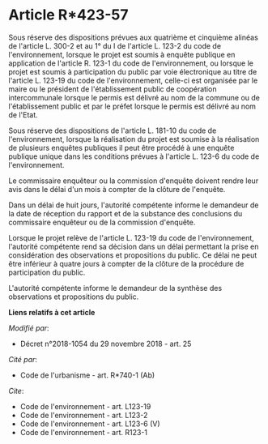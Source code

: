 # Article R*423-57

Sous réserve des dispositions prévues aux quatrième et cinquième alinéas de l'article L. 300-2 et au 1° du I de l'article L.
123-2 du code de l'environnement, lorsque le projet est soumis à enquête publique en application de l'article R. 123-1 du
code de l'environnement, ou lorsque le projet est soumis à participation du public par voie électronique au titre de
l'article L. 123-19 du code de l'environnement, celle-ci est organisée par le maire ou le président de l'établissement public
de coopération intercommunale lorsque le permis est délivré au nom de la commune ou de l'établissement public et par le
préfet lorsque le permis est délivré au nom de l'Etat. 

Sous réserve des dispositions de l'article L. 181-10 du code de l'environnement, lorsque la réalisation du projet est soumise
à la réalisation de plusieurs enquêtes publiques il peut être procédé à une enquête publique unique dans les conditions
prévues à l'article L. 123-6 du code de l'environnement. 

Le commissaire enquêteur ou la commission d'enquête doivent rendre leur avis dans le délai d'un mois à compter de la clôture
de l'enquête. 

Dans un délai de huit jours, l'autorité compétente informe le demandeur de la date de réception du rapport et de la substance
des conclusions du commissaire enquêteur ou de la commission d'enquête. 

Lorsque le projet relève de l'article L. 123-19 du code de l'environnement, l'autorité compétente rend sa décision dans un
délai permettant la prise en considération des observations et propositions du public. Ce délai ne peut être inférieur à
quatre jours à compter de la clôture de la procédure de participation du public. 

L'autorité compétente informe le demandeur de la synthèse des observations et propositions du public.

**Liens relatifs à cet article**

_Modifié par_:

  - Décret n°2018-1054 du 29 novembre 2018 - art. 25

_Cité par_:

  - Code de l'urbanisme - art. R*740-1 (Ab)

_Cite_:

  - Code de l'environnement - art. L123-19
  - Code de l'environnement - art. L123-2
  - Code de l'environnement - art. L123-6 (V)
  - Code de l'environnement - art. R123-1
